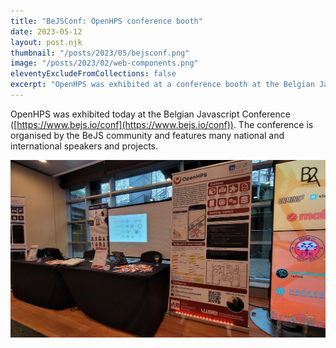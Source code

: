 ```yaml
---
title: "BeJSConf: OpenHPS conference booth"
date: 2023-05-12
layout: post.njk
thumbnail: "/posts/2023/05/bejsconf.png"
image: "/posts/2023/02/web-components.png"
eleventyExcludeFromCollections: false
excerpt: "OpenHPS was exhibited at a conference booth at the Belgian Javascript Conference on May 12th 2023."
---
```

OpenHPS was exhibited today at the Belgian Javascript Conference ([https://www.bejs.io/conf](https://www.bejs.io/conf)). The conference is organised by the BeJS community and features many national and international speakers and projects.

![OpenHPS banner and booth](/posts/2023/05/bejsconf-booth.jpg)